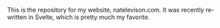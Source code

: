 This is the repository for my website, natelevison.com. It was recently re-written in Svelte, which is pretty much my favorite.